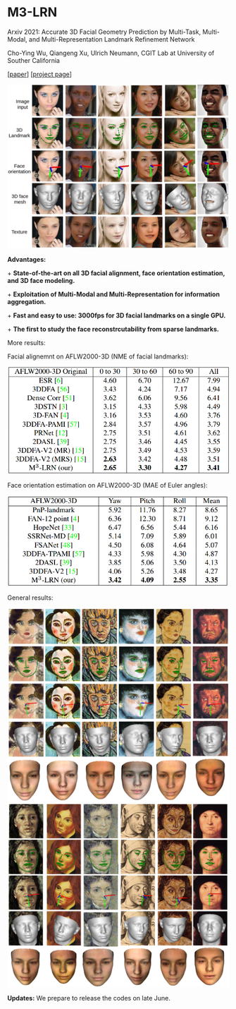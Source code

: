 # M3-LRN
Arxiv 2021: Accurate 3D Facial Geometry Prediction by Multi-Task, Multi-Modal, and Multi-Representation Landmark Refinement Network

Cho-Ying Wu, Qiangeng Xu, Ulrich Neumann, CGIT Lab at University of Souther California

[<a href="https://arxiv.org/pdf/2104.08403.pdf">paper</a>] [<a href="https://choyingw.github.io/works/M3-LRN/index.html">project page</a>]

<img src='demo/teaser.png'>

**Advantages:**

\+ **State-of-the-art on all 3D facial alignment, face orientation estimation, and 3D face modeling.**

\+ **Exploitation of Multi-Modal and Multi-Representation for information aggregation.**

\+ **Fast and easy to use: 3000fps for 3D facial landmarks on a single GPU.**

\+ **The first to study the face reconstrcutability from sparse landmarks.**

More results:

Facial alignemnt on AFLW2000-3D (NME of facial landmarks):

<img src='demo/alignment.png'>

Face orientation estimation on AFLW2000-3D (MAE of Euler angles):

<img src='demo/orientation.png'>

General results: 

<img src='demo/AF-1.png'>

<img src='demo/AF-2.png'>

**Updates:**
We prepare to release the codes on late June.
